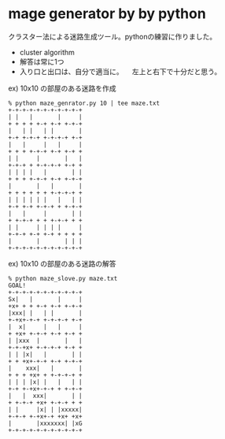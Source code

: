 # mage generator by by python

クラスター法による迷路生成ツール。pythonの練習に作りました。

- cluster algorithm
- 解答は常に1つ
- 入り口と出口は、自分で適当に。
　左上と右下で十分だと思う。

ex) 10x10 の部屋のある迷路を作成

```
% python maze_genrator.py 10 | tee maze.txt
+-+-+-+-+-+-+-+-+-+-+
| |   |       |     |
+ + + + +-+ +-+ +-+-+
|   | |   | |       |
+-+ +-+-+ +-+-+-+ +-+
|   |     |   |     |
+ + + +-+-+ +-+ +-+ +
| |     |       |   |
+-+-+ + +-+-+-+ +-+ +
| | | |   |       | |
+ + + +-+-+ +-+ +-+-+
|       |   |       |
+ + + + + + +-+-+-+ +
| | | | | |   |   | |
+-+ +-+ +-+-+ + +-+-+
|   |     |       | |
+ +-+-+ + + +-+-+ + +
| |     | | | |     |
+-+-+ +-+ +-+ + + + +
|       |       | | |
+-+-+-+-+-+-+-+-+-+-+
```


ex) 10x10 の部屋のある迷路の解答

```
% python maze_slove.py maze.txt
GOAL!
+-+-+-+-+-+-+-+-+-+-+
Sx|   |       |     |
+x+ + + +-+ +-+ +-+-+
|xxx| |   | |       |
+-+x+-+-+ +-+-+-+ +-+
|  x|     |   |     |
+ +x+ +-+-+ +-+ +-+ +
| |xxx  |       |   |
+-+-+x+ +-+-+-+ +-+ +
| | |x|   |       | |
+ + +x+-+-+ +-+ +-+-+
|    xxx|   |       |
+ + + +x+ + +-+-+-+ +
| | | |x| |   |   | |
+-+ +-+x+-+-+ + +-+-+
|   |  xxx|       | |
+ +-+-+ +x+ +-+-+ + +
| |     |x| | |xxxxx|
+-+-+ +-+x+-+ +x+ +x+
|       |xxxxxxx| |xG
+-+-+-+-+-+-+-+-+-+-+

```
